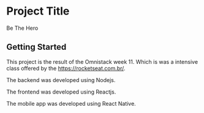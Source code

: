 # Project Title

Be The Hero

## Getting Started

This project is the result of the Omnistack week 11. Which is was a intensive class offered by the https://rocketseat.com.br/.

The backend was developed using Nodejs.

The frontend was developed using Reactjs.

The mobile app was developed using React Native.
